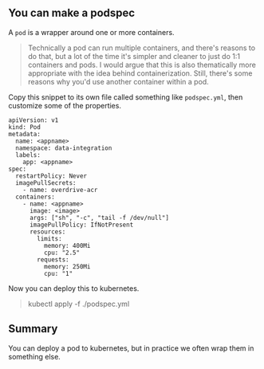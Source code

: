 ## You can make a podspec

A `pod` is a wrapper around one or more containers.

> Technically a pod can run multiple containers, and there's reasons to do that, but a lot of the time it's simpler and cleaner to just do 1:1 containers and pods. I would argue that this is also thematically more appropriate with the idea behind containerization. Still, there's some reasons why you'd use another container within a pod.

Copy this snippet to its own file called something like `podspec.yml`, then customize some of the properties.


```
apiVersion: v1
kind: Pod
metadata:
  name: <appname>
  namespace: data-integration
  labels:
    app: <appname>
spec:
  restartPolicy: Never
  imagePullSecrets:
    - name: overdrive-acr
  containers:
    - name: <appname>
      image: <image>
      args: ["sh", "-c", "tail -f /dev/null"]
      imagePullPolicy: IfNotPresent
      resources:
        limits:
          memory: 400Mi
          cpu: "2.5"
        requests:
          memory: 250Mi
          cpu: "1"
```

Now you can deploy this to kubernetes.

> kubectl apply -f ./podspec.yml


## Summary

You can deploy a pod to kubernetes, but in practice we often wrap them in something else.